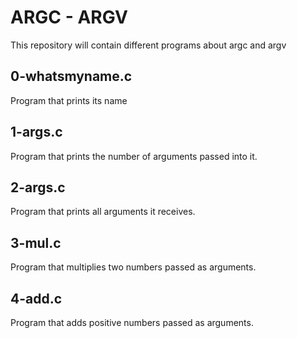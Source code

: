 # ARGC - ARGV

This repository will contain different programs about argc and argv

## 0-whatsmyname.c

Program that prints its name

## 1-args.c

Program that prints the number of arguments passed into it.

## 2-args.c

Program that prints all arguments it receives.

## 3-mul.c

Program that multiplies two numbers passed as arguments.

## 4-add.c

Program that adds positive numbers passed as arguments.
